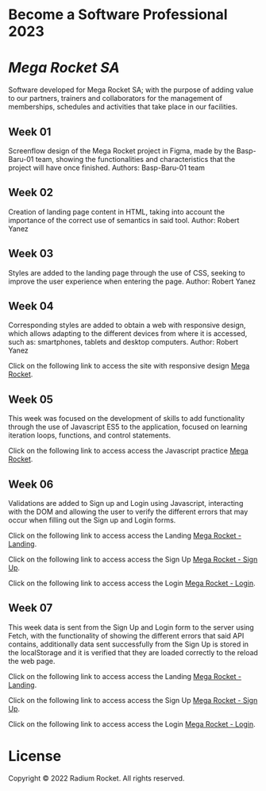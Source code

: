 # Become a Software Professional 2023

# _Mega Rocket SA_

Software developed for Mega Rocket SA; with the purpose of adding value to our partners, trainers and collaborators for the management of memberships, schedules and activities that take place in our facilities.

## Week 01
Screenflow design of the Mega Rocket project in Figma, made by the Basp-Baru-01 team, showing the functionalities and characteristics that the project will have once finished.
Authors: Basp-Baru-01 team

## Week 02
Creation of landing page content in HTML, taking into account the importance of the correct use of semantics in said tool.
Author: Robert Yanez

## Week 03
Styles are added to the landing page through the use of CSS, seeking to improve the user experience when entering the page.
Author: Robert Yanez

## Week 04
Corresponding styles are added to obtain a web with responsive design, which allows adapting to the different devices from where it is accessed, such as: smartphones, tablets and desktop computers.
Author: Robert Yanez

Click on the following link to access the site with responsive design [Mega Rocket](https://ryaev.github.io/BaSP-M2023/Week-04/index.html).

## Week 05
This week was focused on the development of skills to add functionality through the use of Javascript ES5 to the application, focused on learning iteration loops, functions, and control statements.

Click on the following link to access access the Javascript practice [Mega Rocket](https://ryaev.github.io/BaSP-M2023/Week-05/index.html).

## Week 06
Validations are added to Sign up and Login using Javascript, interacting with the DOM and allowing the user to verify the different errors that may occur when filling out the Sign up and Login forms.

Click on the following link to access access the Landing [Mega Rocket - Landing](https://ryaev.github.io/BaSP-M2023/Week-06/views/index.html).

Click on the following link to access access the Sign Up [Mega Rocket - Sign Up](https://ryaev.github.io/BaSP-M2023/Week-06/views/sign-up.html).

Click on the following link to access access the Login [Mega Rocket - Login](https://ryaev.github.io/BaSP-M2023/Week-06/views/login.html).

## Week 07
This week data is sent from the Sign Up and Login form to the server using Fetch, with the functionality of showing the different errors that said API contains, additionally data sent successfully from the Sign Up is stored in the localStorage and it is verified that they are loaded correctly to the reload the web page.

Click on the following link to access access the Landing [Mega Rocket - Landing](https://ryaev.github.io/BaSP-M2023/Week-06/views/index.html).

Click on the following link to access access the Sign Up [Mega Rocket - Sign Up](https://ryaev.github.io/BaSP-M2023/Week-06/views/sign-up.html).

Click on the following link to access access the Login [Mega Rocket - Login](https://ryaev.github.io/BaSP-M2023/Week-06/views/login.html).

# License
Copyright © 2022 Radium Rocket. All rights reserved.
